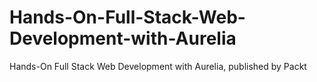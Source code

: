 # Hands-On-Full-Stack-Web-Development-with-Aurelia
Hands-On Full Stack Web Development with Aurelia, published by Packt
